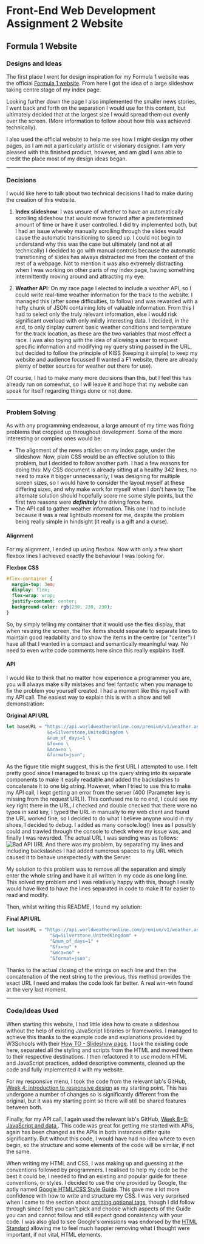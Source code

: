 # Front-End Web Development Assignment 2 Website
## Formula 1 Website

### Designs and Ideas
The first place I went for design inspiration for my Formula 1 website was the official [Formula 1 website](https://www.formula1.com/). From here I got the idea of a large slideshow taking centre stage of my index page.

Looking further down the page I also implemented the smaller news stories, I went back and forth on the separation I would use for this content, but ultimately decided that at the largest size I would spread them out evenly over the screen. (More information to follow about how this was achieved technically).

I also used the official website to help me see how I might design my other pages, as I am not a particularly artistic or visionary designer. I am very pleased with this finished product, however, and am glad I was able to credit the place most of my design ideas began.

---
### Decisions
I would like here to talk about two technical decisions I had to make during the creation of this website.

1. **Index slideshow**: I was unsure of whether to have an automatically scrolling slideshow that would move forward after a predetermined amount of time or have it user controlled. I did try implemented both, but I had an issue whereby manually scrolling through the slides would cause the automatic transitioning to speed up. I could not begin to understand why this was the case but ultimately (and not at all technically) I decided to go with manual controls because the automatic transitioning of slides has always distracted me from the content of the rest of a webpage. Not to mention it was also extremely distracting when I was working on other parts of my index page, having something intermittently moving around and attracting my eye.

2. **Weather API**: On my race page I elected to include a weather API, so I could write real-time weather information for the track to the website. I managed this (after some difficulties, to follow) and was rewarded with a hefty chunk of JSON containing lots of valuable information. From this I had to select only the truly relevant information, else I would risk significant overload with only mildly interesting data. I decided, in the end, to only display current basic weather conditions and temperature for the track location, as these are the two variables that most effect a race. I was also toying with the idea of allowing a user to request specific information and modifying my query string passed in the URL, but decided to follow the principle of KISS (keeping it simple) to keep my website and audience focussed (I wanted a F1 website, there are already plenty of better sources for weather out there for use).
 
Of course, I had to make many more decisions than this, but I feel this has already run on somewhat, so I will leave it and hope that my website can speak for itself regarding things done or not done.

---
### Problem Solving
As with any programming endeavour, a large amount of my time was fixing problems that cropped up throughout development. Some of the more interesting or complex ones would be:

* The alignment of the news articles on my index page, under the slideshow. Now, plain CSS would be an effective solution to this problem, but I decided to follow another path. I had a few reasons for doing this: My CSS document is already sitting at a healthy 342 lines, no need to make it bigger unnecessarily; I was designing for multiple screen sizes, so I would have to consider the layout myself at these differing sizes, and why make work for myself when I don't have to; The alternate solution should hopefully score me some style points, but the first two reasons were **_definitely_** the driving force here.
* The API call to gather weather information. This one I had to include because it was a real lightbulb moment for me, despite the problem being really simple in hindsight (it really is a gift and a curse).

#### Alignment
For my alignment, I ended up using flexbox. Now with only a few short flexbox lines I achieved exactly the behaviour I was looking for.

**Flexbox CSS**
```css
#flex-container {
  margin-top: 3em;
  display: flex;
  flex-wrap: wrap;
  justify-content: center;
  background-color: rgb(230, 230, 230);
}
```
So, by simply telling my container that it would use the flex display, that when resizing the screen, the flex items should separate to separate lines to maintain good readability and to show the items in the centre (or "center") I have all that I wanted in a compact and semantically meaningful way. No need to even write code comments here since this really explains itself.

#### API
I would like to think that no matter how experience a programmer you are, you will always make silly mistakes and feel fantastic when you manage to fix the problem you yourself created. I had a moment like this myself with my API call. The easiest way to explain this is with a show and tell demonstration:

**Original API URL**
```javascript
let baseURL = "https://api.worldweatheronline.com/premium/v1/weather.ashx?key=6e5bf6c426e3464d831142025172411 \
               &q=Silverstone,UnitedKingdom \
               &num_of_days=1 \
               &fx=no \
               &mca=no \
               &format=json";
```
As the figure title might suggest, this is the first URL I attempted to use. I felt pretty good since I managed to break up the query string into its separate components to make it easily readable and added the backslashes to concatenate it to one big string. However, when I tried to use this to make my API call, I kept getting an error from the server (400 (Parameter key is missing from the request URL)). This confused me to no end, I could see my key right there in the URL, I checked and double checked that there were no typos in said key, I typed the URL in manually to my web client and found the URL worked fine, so I decided to do what I believe anyone would in my shoes, I decided to debug. I added as many console.log() lines as I possibly could and trawled through the console to check where my issue was, and finally I was rewarded. The actual URL I was sending was as follows: ![Bad API URL](https://image.prntscr.com/image/tqk9BrZjQT263n4Nu55fzg.png)
And there was my problem, by separating my lines and including backslashes I had added numerous spaces to my URL which caused it to behave unexpectedly with the Server.

My solution to this problem was to remove all the separation and simply enter the whole string and have it all written in my code as one long line. This solved my problem and I was relatively happy with this, though I really would have liked to have the lines separated in code to make it far easier to read and modify.

Then, whilst writing this README, I found my solution:

**Final API URL**
```javascript
let baseURL = "https://api.worldweatheronline.com/premium/v1/weather.ashx?key=6e5bf6c426e3464d831142025172411" +
                "&q=Silverstone,UnitedKingdom" +
                "&num_of_days=1" +
                "&fx=no" +
                "&mca=no" +
                "&format=json";
```
Thanks to the actual closing of the strings on each line and then the concatenation of the next string to the previous, this method provides the exact URL I need and makes the code look far better. A real win-win found at the very last moment.

---
### Code/Ideas Used
When starting this website, I had little idea how to create a slideshow without the help of existing JavaScript libraries or frameworks. I managed to achieve this thanks to the example code and explanations provided by W3Schools with their [How TO - Slideshow page](https://www.w3schools.com/howto/howto_js_slideshow.asp).
I took the existing code here, separated all the styling and scripts from the HTML and moved them to their respective destinations. I then refactored it to use modern HTML and JavaScript practices, added descriptive comments, cleaned up the code and fully implemented it with my website.

For my responsive menu, I took the code from the relevant lab's GitHub, [Week 4: introduction to responsive design](https://github.com/CTEC3905/04-lab/tree/nav) as my starting point. This has undergone a number of changes so is significantly different from the original, but it was my starting point so there will still be shared features between both.

Finally, for my API call, I again used the relevant lab's GitHub, [Week 8+9: JavaScript and data  ](https://github.com/CTEC3905/08-lab-json-ajax). This code was great for getting me started with APIs, again has been changed as the APIs in both instances differ quite significantly. But without this code, I would have had no idea where to even begin, so the structure and some elements of the code will be similar, if not the same.

When writing my HTML and CSS, I was making up and guessing at the conventions followed by programmers. I realised to help my code be the best it could be, I needed to find an existing and popular guide for these conventions, or styles. I decided to use the one provided by Google, the aptly named [Google HTML/CSS Style Guide](https://google.github.io/styleguide/htmlcssguide.html). This gave me a lot more confidence with how to write and structure my CSS. I was very surprised when I came to the section about [omitting optional tags](https://google.github.io/styleguide/htmlcssguide.html#Optional_Tags), though I did follow through since I felt you can't pick and choose which aspects of the Guide you can and cannot follow and still expect good consistency with your code.
I was also glad to see Google's omissions was endorsed by the [HTML Standard](https://html.spec.whatwg.org/multipage/syntax.html#syntax-tag-omission) allowing me to feel much happier removing what I thought were important, if not vital, HTML elements.
